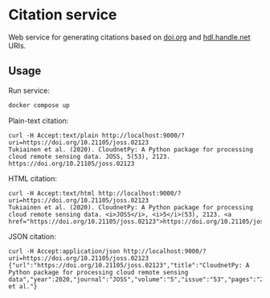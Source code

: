 # Citation service

Web service for generating citations based on [doi.org](https://doi.org) and [hdl.handle.net](https://hdl.handle.net) URIs.

## Usage

Run service:

```sh
docker compose up
```

Plain-text citation:

    curl -H Accept:text/plain http://localhost:9000/?uri=https://doi.org/10.21105/joss.02123
    Tukiainen et al. (2020). CloudnetPy: A Python package for processing cloud remote sensing data. JOSS, 5(53), 2123. https://doi.org/10.21105/joss.02123

HTML citation:

    curl -H Accept:text/html http://localhost:9000/?uri=https://doi.org/10.21105/joss.02123
    Tukiainen et al. (2020). CloudnetPy: A Python package for processing cloud remote sensing data. <i>JOSS</i>, <i>5</i>(53), 2123. <a href="https://doi.org/10.21105/joss.02123">https://doi.org/10.21105/joss.02123</a>

JSON citation:

    curl -H Accept:application/json http://localhost:9000/?uri=https://doi.org/10.21105/joss.02123
    {"url":"https://doi.org/10.21105/joss.02123","title":"CloudnetPy: A Python package for processing cloud remote sensing data","year":2020,"journal":"JOSS","volume":"5","issue":"53","pages":"2123","authors":"Tukiainen et al."}
